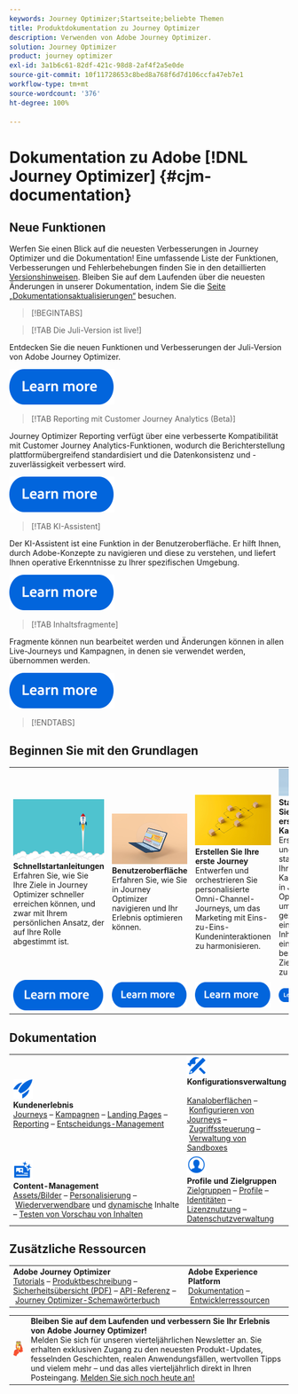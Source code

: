 ```yaml
---
keywords: Journey Optimizer;Startseite;beliebte Themen
title: Produktdokumentation zu Journey Optimizer
description: Verwenden von Adobe Journey Optimizer.
solution: Journey Optimizer
product: journey optimizer
exl-id: 3a1b6c61-82df-421c-98d8-2af4f2a5e0de
source-git-commit: 10f11728653c8bed8a768f6d7d106ccfa47eb7e1
workflow-type: tm+mt
source-wordcount: '376'
ht-degree: 100%

---
```


# Dokumentation zu Adobe [!DNL Journey Optimizer] {#cjm-documentation}

## Neue Funktionen

Werfen Sie einen Blick auf die neuesten Verbesserungen in Journey Optimizer und die Dokumentation! Eine umfassende Liste der Funktionen, Verbesserungen und Fehlerbehebungen finden Sie in den detaillierten [Versionshinweisen](using/rn/release-notes.md). Bleiben Sie auf dem Laufenden über die neuesten Änderungen in unserer Dokumentation, indem Sie die [Seite „Dokumentationsaktualisierungen“](using/rn/documentation-updates.md) besuchen.

>[!BEGINTABS]

>[!TAB Die Juli-Version ist live!]

Entdecken Sie die neuen Funktionen und Verbesserungen der Juli-Version von Adobe Journey Optimizer.

[![Weitere Informationen](using/assets/do-not-localize/learn-more-button.svg)](using/rn/release-notes.md#24-7-2024)

>[!TAB Reporting mit Customer Journey Analytics (Beta)]

Journey Optimizer Reporting verfügt über eine verbesserte Kompatibilität mit Customer Journey Analytics-Funktionen, wodurch die Berichterstellung plattformübergreifend standardisiert und die Datenkonsistenz und -zuverlässigkeit verbessert wird. 

[![Weitere Informationen](using/assets/do-not-localize/learn-more-button.svg)](using/reports/cja-ajo.md)

>[!TAB KI-Assistent]

Der KI-Assistent ist eine Funktion in der Benutzeroberfläche. Er hilft Ihnen, durch Adobe-Konzepte zu navigieren und diese zu verstehen, und liefert Ihnen operative Erkenntnisse zu Ihrer spezifischen Umgebung. 

[![Weitere Informationen](using/assets/do-not-localize/learn-more-button.svg)](/help/using/start/ai-assistant.md)

>[!TAB Inhaltsfragmente]

Fragmente können nun bearbeitet werden und Änderungen können in allen Live-Journeys und Kampagnen, in denen sie verwendet werden, übernommen werden.

[![Weitere Informationen](using/assets/do-not-localize/learn-more-button.svg)](using/content-management/fragments.md)

>[!ENDTABS]

## Beginnen Sie mit den Grundlagen

<table style="table-layout:fixed">
  <tr style="border: 0;">
    <td>
    <a href="using/start/quick-start.md"><img src="using/assets/do-not-localize/start-quick.png"></a>
    <div><strong>Schnellstartanleitungen</strong><br/>Erfahren Sie, wie Sie Ihre Ziele in Journey Optimizer schneller erreichen können, und zwar mit Ihrem persönlichen Ansatz, der auf Ihre Rolle abgestimmt ist.</div>
    </td>
    <td>
    <a href="using/start/user-interface.md"><img src="using/assets/do-not-localize/start-interface.jpeg"></a>
    <div><strong>Benutzeroberfläche</strong><br/>Erfahren Sie, wie Sie in Journey Optimizer navigieren und Ihr Erlebnis optimieren können.</div>
    </td>
    <td>
    <a href="using/building-journeys/journey-gs.md"><img src="using/assets/do-not-localize/start-journey.jpeg"></a>
    <div><strong>Erstellen Sie Ihre erste Journey</strong><br/>Entwerfen und orchestrieren Sie personalisierte Omni-Channel-Journeys, um das Marketing mit Eins-zu-Eins-Kundeninteraktionen zu harmonisieren. 
    </div>
    </td>
    <td>
    <a href="using/campaigns/create-campaign.md"><img src="using/assets/do-not-localize/start-campaign.jpeg"></a>
    <div><strong>Starten Sie Ihre erste Kampagne</strong><br/>Erstellen und starten Sie Ihre erste Kampagne in Journey Optimizer, um gezielte, einmalige Inhalte an eine bestimmte Zielgruppe zu senden.</div>
    </td>
  </tr>
  <tr style="border: 0;">
    <td align="center"><a href="using/start/quick-start.md"><img src="using/assets/do-not-localize/learn-more-button.svg"></a></td>
    <td align="center"><a href="using/start/user-interface.md"><img src="using/assets/do-not-localize/learn-more-button.svg"></a></td>
    <td align="center"><a href="using/building-journeys/journey-gs.md"><img src="using/assets/do-not-localize/learn-more-button.svg"></a></td>
    <td align="center"><a href="using/campaigns/create-campaign.md"><img src="using/assets/do-not-localize/learn-more-button.svg"></a></td>
    </tr>
</table>

## Dokumentation

<table style="table-layout:auto">
  <tr style="border: 0;">
    <td>
      <img src="using/assets/do-not-localize/icon-quick-start.svg" width="35px"><br/>
      <strong>Kundenerlebnis</strong><br/><a href="using/building-journeys/journey.md">Journeys</a> – <a href="using/campaigns/get-started-with-campaigns.md">Kampagnen</a> – <a href="using/landing-pages/get-started-lp.md">Landing Pages</a> – <a href="using/reports/live-report.md">Reporting</a> – <a href="using/offers/get-started/starting-offer-decisioning.md">Entscheidungs-Management</a>
    </td>
    <td>
      <img src="using/assets/do-not-localize/icon-configure.svg" width="35px"><br/>
      <strong>Konfigurationsverwaltung<br/></strong><br/><a href="using/configuration/channel-surfaces.md">Kanaloberflächen</a> – <a href="using/configuration/about-data-sources-events-actions.md">Konfigurieren von Journeys</a> – <a href="using/administration/permissions-overview.md">Zugriffssteuerung</a> – <a href="using/administration/sandboxes.md">Verwaltung von Sandboxes</a>
    </td>
    <td>
      <img src="using/assets/do-not-localize/icon-campaign.svg" width="35px"><br/>
      <strong>Kommunikationskanäle</strong><br/><a href="using/email/get-started-email.md">E-Mail</a> – <a href="using/sms/get-started-sms.md">SMS</a> – <a href="using/in-app/get-started-in-app.md">In-App</a> – <a href="using/push/get-started-push.md">Push-Benachrichtigungen</a> – <a href="using/direct-mail/get-started-direct-mail.md">Briefpost</a> – <a href="using/web/get-started-web.md">Web</a>
    </td>
  </tr>
  <tr style="border: 0;">
    <td>
      <img src="using/assets/do-not-localize/icon-content.svg" width="35px"><br/>
      <strong>Content-Management</strong><br/><a href="using/content-management/assets.md">Assets/Bilder</a> – <a href="using/personalization/personalize.md">Personalisierung</a> – <a href="using/content-management/content-templates.md">Wiederverwendbare</a> und <a href="using/personalization/dynamic-content.md">dynamische</a> Inhalte – <a href="using/content-management/preview-test.md">Testen von Vorschau von Inhalten</a>
    </td>
    <td>
      <img src="using/assets/do-not-localize/icon_profile-audience.svg" width="35px"><br/>
      <strong>Profile und Zielgruppen</strong><br/><a href="using/audience/about-audiences.md">Zielgruppen</a> – <a href="using/audience/get-started-profiles.md">Profile</a> – <a href="using/audience/get-started-identity.md">Identitäten</a> – <a href="using/audience/license-usage.md">Lizenznutzung</a> – <a href="using/privacy/get-started-privacy.md">Datenschutzverwaltung</a>
    </td>
    <td>
      <img src="using/assets/do-not-localize/icon-data.svg" width="35px"><br/>
      <strong>Daten-Management</strong><br/><a href="using/data/get-started-schemas.md">Schemata</a> – <a href="using/data/get-started-datasets.md">Datensätze</a> – <a href="using/data/get-started-queries.md">Abfragen</a>
    </td>
  </tr>
</table>

## Zusätzliche Ressourcen

<table style="table-layout:fixed"><tr style="border: 0;">
<td><strong>Adobe Journey Optimizer</strong><br/>
<a href="https://experienceleague.adobe.com/docs/journey-optimizer-learn/tutorials/overview.html?lang=de" target="_blank">Tutorials</a> – <a href="https://helpx.adobe.com/de/legal/product-descriptions/adobe-journey-optimizer.html" target="_blank">Produktbeschreibung</a> – <a href="https://www.adobe.com/content/dam/cc/en/security/pdfs/AJO_SecurityOverview.pdf" target="_blank">Sicherheitsübersicht (PDF)</a> – <a href="https://developer.adobe.com/journey-optimizer-apis/" target="_blank">API-Referenz</a> – <a href="https://experienceleague.adobe.com/tools/ajo-schemas/schema-dictionary.html?lang=de" target="_blank">Journey Optimizer-Schemawörterbuch</a>

</td>
<td><strong>Adobe Experience Platform</strong><br/>
<a href="https://experienceleague.adobe.com/docs/experience-platform/landing/home.html?lang=de" target="_blank">Dokumentation</a> – <a href="https://www.adobe.com/de/experience-platform/documentation-and-developer-resources.html" target="_blank">Entwicklerressourcen</a>
</td>
</tr></table>

<table style="table-layout:auto"><tr style="border: 0;"><td><img src="using/assets/do-not-localize/newsletter.png"></td><td>
<b>Bleiben Sie auf dem Laufenden und verbessern Sie Ihr Erlebnis von Adobe Journey Optimizer!</b><br/>Melden Sie sich für unseren vierteljährlichen Newsletter an. Sie erhalten exklusiven Zugang zu den neuesten Produkt-Updates, fesselnden Geschichten, realen Anwendungsfällen, wertvollen Tipps und vielem mehr – und das alles vierteljährlich direkt in Ihren Posteingang. <a href="https://www.adobe.com/subscription/Adobe_Journey_Optimizer_NL.html">Melden Sie sich noch heute an!</a></td></tr></table>
